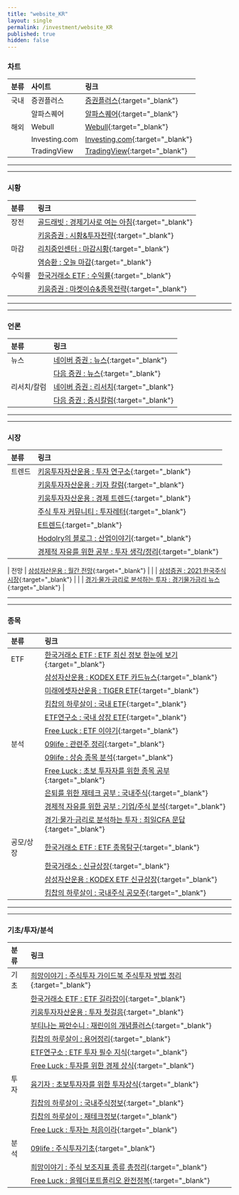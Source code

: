 ```yaml
---
title: "website_KR"
layout: single
permalink: /investment/website_KR
published: true
hidden: false
---
```


### 차트

| 분류 | 사이트 | 링크 |
| :- | :- | :- |
| 국내 | 증권플러스 | [증권플러스](https://stockplus.com/m){:target="\_blank"} |
|     | 알파스퀘어 | [알파스퀘어](https://alphasquare.co.kr/){:target="\_blank"} |
| 해외 | Webull        | [Webull](https://www.webull.com/){:target="\_blank"} |
|     | Investing.com | [Investing.com](https://m.investing.com/){:target="\_blank"} |
|     | TradingView   | [TradingView](https://www.tradingview.com/){:target="\_blank"} |

***
***

### 시황

| 분류 | 링크 |
| :- | :- |
| 장전     | [골드래빗 : 경제기사로 여는 아침](https://brunch.co.kr/magazine/sinmorning){:target="\_blank"} |
|         | [키움증권 : 시황&투자전략](https://m.post.naver.com/my/series/detail.naver?seriesNo=526982&memberNo=30473277){:target="\_blank"} |
| 마감     | [리치줌인센터 : 마감시황](https://brunch.co.kr/@a43bc8f3787943b#articles){:target="\_blank"} |
|         | [염승환 : 오늘 마감](https://brunch.co.kr/@6a5b8881f191434#articles){:target="\_blank"} |
| 수익률    | [한국거래소 ETF : 수익률](https://m.post.naver.com/my/series/detail.naver?seriesNo=212549&memberNo=32787516){:target="\_blank"} |
|          | [키움증권 : 마켓이슈&종목전략](https://m.post.naver.com/my/series/detail.naver?seriesNo=193543&memberNo=30473277){:target="\_blank"} |

***
***

### 언론

| 분류 | 링크 |
| :- | :- |
| 뉴스      | [네이버 증권 : 뉴스](https://m.stock.naver.com/index.html#/news/mainnews){:target="\_blank"} |
|          | [다음 증권 : 뉴스](https://m.finance.daum.net/news){:target="\_blank"} |
| 리서치/칼럼 | [네이버 증권 : 리서치](https://m.stock.naver.com/index.html#/research/invest){:target="\_blank"} |
|           | [다음 증권 : 증시칼럼](https://m.finance.daum.net/investment/stock_market){:target="\_blank"} |

***
***

### 시장

| 분류 | 링크 |
| :- | :- |
| 트렌드     | [키움투자자산운용 : 투자 연구소](https://m.blog.naver.com/PostList.naver?blogId=kiwoomammkt&categoryNo=6){:target="\_blank"} |
|           | [키움투자자산운용 : 키자 칼럼](https://m.blog.naver.com/PostList.naver?blogId=kiwoomammkt&categoryNo=7){:target="\_blank"} |
|           | [키움투자자산운용 : 경제 트렌드](https://m.blog.naver.com/PostList.naver?blogId=kiwoomammkt&categoryNo=8){:target="\_blank"} |
|           | [주식 투자 커뮤니티 : 투자레터](https://usstockinfo.tistory.com/m/category/%ED%88%AC%EC%9E%90%EB%A0%88%ED%84%B0){:target="\_blank"} |
|           | [E트렌드](https://brunch.co.kr/@e2c67f679a52441#articles){:target="\_blank"} |
|           | [Hodolry의 블로그 : 산업이야기](https://m.blog.naver.com/hodolry?categoryNo=105){:target="\_blank"} |
|           | [경제적 자유를 위한 공부 : 투자 생각/정리](https://m.blog.naver.com/djgkrrl1234?categoryNo=43){:target="\_blank"} |

| 전망        | [삼성자산운용 : 월간 전망](https://m.post.naver.com/my/series/detail.naver?seriesNo=300396&memberNo=3955693){:target="\_blank"} |
|            | [삼성증권 : 2021 한국주식시장](https://m.post.naver.com/my/series/detail.naver?seriesNo=633668&memberNo=1553580){:target="\_blank"} |
|            | [경기·물가·금리로 분석하는 투자 : 경기물가금리 뉴스](https://m.blog.naver.com/choicfa?categoryNo=6){:target="\_blank"} |

***
***

### 종목

| 분류 | 링크 |
| :- | :- |
| ETF      | [한국거래소 ETF : ETF 최신 정보 한눈에 보기](https://m.post.naver.com/my/series/detail.naver?seriesNo=242027&memberNo=32787516){:target="\_blank"} |
|          | [삼성자산운용 : KODEX ETF 카드뉴스](https://m.blog.naver.com/kodex_r2?categoryNo=1){:target="\_blank"} |
|          | [미래에셋자산운용 : TIGER ETF](https://m.blog.naver.com/m_invest?categoryNo=42){:target="\_blank"} |
|          | [킴찹의 하루살이 : 국내 ETF](https://m.blog.naver.com/ssibar1188?categoryNo=45){:target="\_blank"} |
|          | [ETF연구소 : 국내 상장 ETF](https://m.blog.naver.com/just_do_etf?categoryNo=19){:target="\_blank"} |
|          | [Free Luck : ETF 이야기](https://free00life.tistory.com/m/category/%EC%9E%90%EB%B3%B8%EC%A3%BC%EC%9D%98%20%EB%B0%94%EB%9D%BC%EB%B3%B4%EA%B8%B0/ETF%20%EC%9D%B4%EC%95%BC%EA%B8%B0){:target="\_blank"} |
| 분석      | [09life : 관련주 정리](https://09life.tistory.com/m/category/%EC%9E%AC%ED%85%8C%ED%81%AC/%EA%B4%80%EB%A0%A8%EC%A3%BC%20%EC%A0%95%EB%A6%AC){:target="\_blank"} |
|          | [09life : 상승 종목 분석](https://09life.tistory.com/m/category/%EC%9E%AC%ED%85%8C%ED%81%AC/%EC%83%81%EC%8A%B9%20%EC%A2%85%EB%AA%A9%20%EB%B6%84%EC%84%9D){:target="\_blank"} |
|          | [Free Luck : 초보 투자자를 위한 종목 공부](https://free00life.tistory.com/m/category/%EC%9E%90%EB%B3%B8%EC%A3%BC%EC%9D%98%20%EB%B0%94%EB%9D%BC%EB%B3%B4%EA%B8%B0/%EC%B4%88%EB%B3%B4%20%ED%88%AC%EC%9E%90%EC%9E%90%EB%A5%BC%20%EC%9C%84%ED%95%9C%20%EC%A2%85%EB%AA%A9%20%EA%B3%B5%EB%B6%80){:target="\_blank"} |
|          | [은퇴를 위한 재테크 공부 : 국내주식](https://m.blog.naver.com/ajuksaek?categoryNo=79){:target="\_blank"} |
|          | [경제적 자유를 위한 공부 : 기업/주식 분석](https://m.blog.naver.com/djgkrrl1234?categoryNo=27){:target="\_blank"} |
|          | [경기·물가·금리로 분석하는 투자 : 최일CFA 문답](https://m.blog.naver.com/choicfa?categoryNo=10){:target="\_blank"} |
| 공모/상장  | [한국거래소 ETF : ETF 종목탐구](https://m.post.naver.com/my/series/detail.naver?seriesNo=574436&memberNo=32787516){:target="\_blank"} |
|          | [한국거래소 : 신규상장](https://m.blog.naver.com/PostList.naver?blogId=happy_krx&categoryNo=104){:target="\_blank"} |
|          | [삼성자산운용 : KODEX ETF 신규상장](https://m.blog.naver.com/kodex_r2?categoryNo=6){:target="\_blank"} |
|          | [킴찹의 하루살이 : 국내주식 공모주](https://m.blog.naver.com/ssibar1188?categoryNo=43){:target="\_blank"} |

***
***

### 기초/투자/분석

| 분류 | 링크 |
| :- | :- |
| 기초      | [희망이야기 : 주식투자 가이드북 주식투자 방법 정리](https://layhope.tistory.com/212){:target="\_blank"} |
|          | [한국거래소 ETF : ETF 길라잡이](https://m.post.naver.com/my/series/detail.naver?seriesNo=223580&memberNo=32787516){:target="\_blank"} |
|          | [키움투자자산운용 : 투자 첫걸음](https://m.blog.naver.com/PostList.naver?blogId=kiwoomammkt&categoryNo=1){:target="\_blank"} |
|          | [부티나는 짜안수니 : 재린이의 개념플러스](https://m.blog.naver.com/yolohayo?categoryNo=1){:target="\_blank"} |
|          | [킴찹의 하루살이 : 용어정리](https://m.blog.naver.com/ssibar1188?categoryNo=33){:target="\_blank"} |
|          | [ETF연구소 : ETF 투자 필수 지식](https://m.blog.naver.com/just_do_etf?categoryNo=6){:target="\_blank"} |
|          | [Free Luck : 투자를 위한 경제 상식](https://free00life.tistory.com/m/category/%EC%9E%90%EB%B3%B8%EC%A3%BC%EC%9D%98%20%EB%B0%94%EB%9D%BC%EB%B3%B4%EA%B8%B0/%ED%88%AC%EC%9E%90%EB%A5%BC%20%EC%9C%84%ED%95%9C%20%EA%B2%BD%EC%A0%9C%20%EC%83%81%EC%8B%9D){:target="\_blank"} |
| 투자      | [윰기자 : 초보투자자를 위한 투자상식](https://brunch.co.kr/magazine/invest-ucast){:target="\_blank"} |
|          | [킴찹의 하루살이 : 국내주식정보](https://m.blog.naver.com/ssibar1188?categoryNo=44){:target="\_blank"} |
|          | [킴찹의 하루살이 : 재테크정보](https://m.blog.naver.com/ssibar1188?categoryNo=34){:target="\_blank"} |
|          | [Free Luck : 투자는 처음이라](https://free00life.tistory.com/m/category/%EC%9E%90%EB%B3%B8%EC%A3%BC%EC%9D%98%20%EB%B0%94%EB%9D%BC%EB%B3%B4%EA%B8%B0/%ED%88%AC%EC%9E%90%EB%8A%94%20%EC%B2%98%EC%9D%8C%EC%9D%B4%EB%9D%BC){:target="\_blank"} |
| 분석      | [09life : 주식투자기초](https://09life.tistory.com/m/category/%EC%9E%AC%ED%85%8C%ED%81%AC/%EC%A3%BC%EC%8B%9D%ED%88%AC%EC%9E%90%EA%B8%B0%EC%B4%88){:target="\_blank"} |
|          | [희망이야기 : 주식 보조지표 종류 총정리](https://layhope.tistory.com/380){:target="\_blank"} |
|          | [Free Luck : 올웨더포트폴리오 완전정복](https://free00life.tistory.com/m/category/%EC%9E%90%EB%B3%B8%EC%A3%BC%EC%9D%98%20%EB%B0%94%EB%9D%BC%EB%B3%B4%EA%B8%B0/%EC%98%AC%EC%9B%A8%EB%8D%94%ED%8F%AC%ED%8A%B8%ED%8F%B4%EB%A6%AC%EC%98%A4%20%EC%99%84%EC%A0%84%EC%A0%95%EB%B3%B5){:target="\_blank"} |

